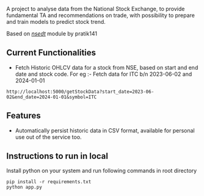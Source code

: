 A project to analyse data from the National Stock Exchange, to provide fundamental TA and recommendations on trade, with possibility to prepare and train models to predict stock trend. 

Based on [ _nsedt_](https://github.com/pratik141/nsedt) module by pratik141 

## Current  Functionalities

- Fetch Historic OHLCV data for a stock from NSE, based on start and end date and stock code. For eg :- Fetch data for ITC b/n 2023-06-02 and 2024-01-01
```
http://localhost:5000/getStockData?start_date=2023-06-02&end_date=2024-01-01&symbol=ITC
```

## Features

- Automatically persist historic data in CSV format, available for personal use out of the service too.

## Instructions to run in local

Install python on your system and run following commands in root directory
```
pip install -r requirements.txt
python app.py
```